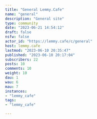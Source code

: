 ```yaml
---
title: "General Lemmy.Cafe" 
name: "general"
description: "General site"
type: community
date: "2023-06-21 14:54:12"
draft: false
nsfw: false
actor_id: "https://lemmy.cafe/c/general"
host: lemmy.cafe
lastmod: "2023-06-10 20:35:47"
published: "2023-06-10 20:17:04"
subscribers: 22
posts: 10
comments: 10
weight: 10
dau: 1
wau: 6
mau: 7
instances:
- "lemmy_cafe"
tags: 
- "lemmy_cafe"

---
```


